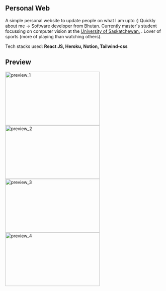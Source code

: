 ## Personal Web

A simple personal website to update people on what I am upto :)
Quickly about me -> Software developer from Bhutan. Currently master's student focussing on computer vision at the [University of Saskatchewan.](https://www.usask.ca/) . Lover of sports (more of playing than watching others).

Tech stacks used: **React JS, Heroku, Notion, Tailwind-css**

## **Preview**

<img src="https://live.staticflickr.com/65535/52233850742_074b6d83dc_z.jpg" width="300" height="170" alt="preview_1" style="float: left">
<img src="https://live.staticflickr.com/65535/52235318710_c4eea1fb4f_z.jpg" width="300" height="170" alt="preview_2" style="float: left">

<img src="https://live.staticflickr.com/65535/52234842798_d8d659eaa0_z.jpg" width="300" height="170" alt="preview_3" style="float: left">
<img src="https://live.staticflickr.com/65535/52235110694_e8804f87d8_z.jpg" width="300" height="170" alt="preview_4" style="float: left">
